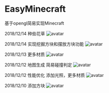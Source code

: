 # EasyMinecraft
基于opengl简易实现Minecraft

2018/12/14
种些花草
![avatar](http://vpn.vnkmx.xyz/images/Snipaste_2018-12-14_00-36-34.jpg)

2018/12/14
实现挖掘方块和摆放方块功能
![avatar](http://vpn.vnkmx.xyz/images/Snipaste_2018-12-14_00-37-28.jpg)

2018/12/13
更多材质
![avatar](http://vpn.vnkmx.xyz/images/Snipaste_2018-12-13_18-17-02.jpg)

2018/12/12
地图生成 简易碰撞判定
![avatar](http://vpn.vnkmx.xyz/images/Snipaste_2018-12-12_22-54-17.jpg)

2018/12/12
性能优化
添加光照，更多材质
![avatar](http://vpn.vnkmx.xyz/images/Snipaste_2018-12-12_17-44-29.jpg)   

2018/12/10
添加方块
![avatar](http://vpn.vnkmx.xyz/images/2017.12.10.png)

  